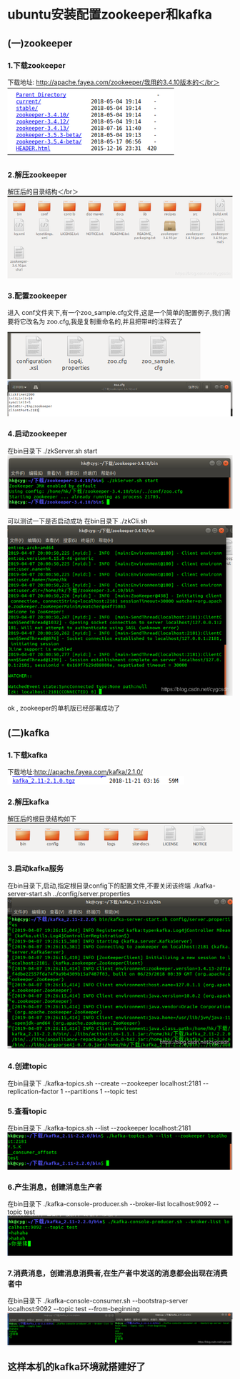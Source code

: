 # ubuntu安装配置zookeeper和kafka

## (一)zookeeper

### 1.下载zookeeper
下载地址: http://apache.fayea.com/zookeeper/我用的3.4.10版本的＜/br＞    
![1](src/main/resources/static/1.png)

### 2.解压zookeeper
解压后的目录结构＜/br＞   
![2](src/main/resources/static/2.png)

### 3.配置zookeeper
进入 conf文件夹下,有一个zoo_sample.cfg文件,这是一个简单的配置例子,我们需要将它改名为 zoo.cfg,我是复制重命名的,并且把带#的注释去了  

![3](src/main/resources/static/3.png)
![4](src/main/resources/static/4.png)

### 4.启动zookeeper
在bin目录下
./zkServer.sh start  
![5](src/main/resources/static/5.png)

可以测试一下是否启动成功
在bin目录下
./zkCli.sh   
![6](src/main/resources/static/6.png)

ok , zookeeper的单机版已经部署成功了

## (二)kafka

### 1.下载kafka
下载地址:http://apache.fayea.com/kafka/2.1.0/</br>
![7](src/main/resources/static/7.png)

### 2.解压kafka

解压后的根目录结构如下  
![8](src/main/resources/static/8.png)

### 3.启动kafka服务

在bin目录下,启动,指定根目录config下的配置文件,不要关闭该终端
./kafka-server-start.sh ../config/server.properties  
![9](src/main/resources/static/9.png)

### 4.创建topic

在bin目录下
./kafka-topics.sh --create --zookeeper localhost:2181 --replication-factor 1 --partitions 1 --topic test
### 5.查看topic

在bin目录下
./kafka-topics.sh --list --zookeeper localhost:2181  
![10](src/main/resources/static/10.png)

### 6.产生消息，创建消息生产者

在bin目录下
./kafka-console-producer.sh --broker-list localhost:9092 --topic test  
![11](src/main/resources/static/11.png)

### 7.消费消息，创建消息消费者,在生产者中发送的消息都会出现在消费者中
在bin目录下
./kafka-console-consumer.sh --bootstrap-server localhost:9092 --topic test --from-beginning  
![12](src/main/resources/static/12.png)

这样本机的kafka环境就搭建好了
---------------------------------------------------------------------
